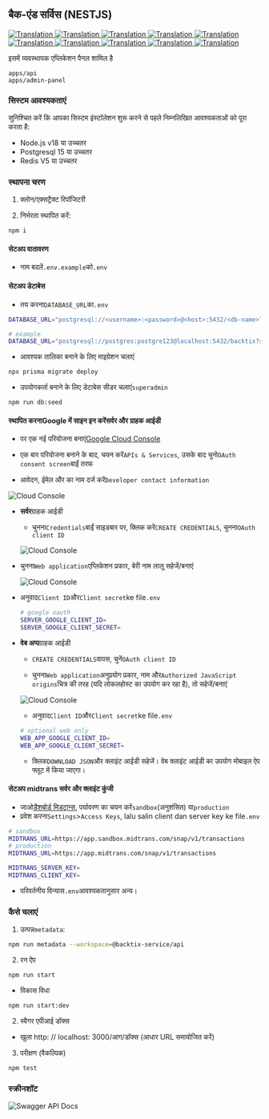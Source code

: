 ## बैक-एंड सर्विस (NESTJS)

<a href="./api-service.md">
  <img alt="Translation" src="https://img.shields.io/badge/Bahasa_Indonesia-blue?style=for-the-badge&logo=googletranslate&logoColor=blue&labelColor=white">
</a>
<a href="./api-service.en.md">
  <img alt="Translation" src="https://img.shields.io/badge/English-blue?style=for-the-badge&logo=googletranslate&logoColor=blue&labelColor=white">
</a>
<a href="./api-service.zh-CN.md">
  <img alt="Translation" src="https://img.shields.io/badge/简体中文-blue?style=for-the-badge&logo=googletranslate&logoColor=blue&labelColor=white">
</a>
<a href="./api-service.ja.md">
  <img alt="Translation" src="https://img.shields.io/badge/日本語-blue?style=for-the-badge&logo=googletranslate&logoColor=blue&labelColor=white">
</a>
<a href="./api-service.ar.md">
  <img alt="Translation" src="https://img.shields.io/badge/Arabic_عربي-blue?style=for-the-badge&logo=googletranslate&logoColor=blue&labelColor=white">
</a>
<a href="./api-service.pt.md">
  <img alt="Translation" src="https://img.shields.io/badge/Português-blue?style=for-the-badge&logo=googletranslate&logoColor=blue&labelColor=white">
</a>
<a href="./api-service.es.md">
  <img alt="Translation" src="https://img.shields.io/badge/Español-blue?style=for-the-badge&logo=googletranslate&logoColor=blue&labelColor=white">
</a>
<a href="./api-service.fr.md">
  <img alt="Translation" src="https://img.shields.io/badge/Français-blue?style=for-the-badge&logo=googletranslate&logoColor=blue&labelColor=white">
</a>
<a href="./api-service.vi.md">
  <img alt="Translation" src="https://img.shields.io/badge/Tiếng_Việt-blue?style=for-the-badge&logo=googletranslate&logoColor=blue&labelColor=white">
</a>
<a href="./api-service.hi.md">
  <img alt="Translation" src="https://img.shields.io/badge/Hindi_हिंदी-blue?style=for-the-badge&logo=googletranslate&logoColor=blue&labelColor=white">
</a>

इसमें व्यवस्थापक एप्लिकेशन पैनल शामिल है

    apps/api
    apps/admin-panel

### सिस्टम आवश्यकताएं

सुनिश्चित करें कि आपका सिस्टम इंस्टॉलेशन शुरू करने से पहले निम्नलिखित आवश्यकताओं को पूरा करता है:

-   Node.js v18 या उच्चतर
-   Postgresql 15 या उच्चतर
-   Redis V5 या उच्चतर

### स्थापना चरण

1.  क्लोन/एक्सट्रैक्ट रिपॉजिटरी

2.  निर्भरता स्थापित करें:

```bash
npm i
```

#### सेटअप वातावरण

-   नाम बदलें`.env.example`को`.env`

#### सेटअप डेटाबेस

-   तय करना`DATABASE_URL`का`.env`

```sh
DATABASE_URL="postgresql://<username>:<password>@<host>:5432/<db-name>?schema=public"

# example
DATABASE_URL="postgresql://postgres:postgre123@localhost:5432/backtix?schema=public"
```

-   आवश्यक तालिका बनाने के लिए माइग्रेशन चलाएं

```bash
npx prisma migrate deploy
```

-   उपयोगकर्ता बनाने के लिए डेटाबेस सीडर चलाएं`superadmin`

```bash
npm run db:seed
```

#### स्थापित करना**Google में साइन इन करें**सर्वर और ग्राहक आईडी

-   पर एक नई परियोजना बनाएं[Google Cloud Console](https://console.cloud.google.com/projectcreate)

-   एक बार परियोजना बनाने के बाद, चयन करें`APIs & Services`, उसके बाद चुनो`OAuth consent screen`बाईं तरफ

-   आवेदन, ईमेल और का नाम दर्ज करें`Developer contact information`

![Cloud Console](/assets/Screenshot_1.png)

-   **सर्वर**ग्राहक आईडी

    -   चुनना`Credentials`बाईं साइडबार पर, क्लिक करें`CREATE CREDENTIALS`, चुनना`OAuth client ID`

    ![Cloud Console](/assets/Screenshot_2.png)


-   चुनना`Web application`एप्लिकेशन प्रकार, बेरी नाम लालू सहेजें/बनाएं

    ![Cloud Console](/assets/Screenshot_3.png)

-   अनुवाद`Client ID`और`Client secret`ke file`.env`

    ```sh
    # google oauth
    SERVER_GOOGLE_CLIENT_ID=
    SERVER_GOOGLE_CLIENT_SECRET=
    ```

-   **वेब अप्प**ग्राहक आईडी

    -   `CREATE CREDENTIALS`वापस, चुनें`OAuth client ID`

    -   चुनना`Web application`अनुप्रयोग प्रकार, नाम और`Authorized JavaScript origins`चित्र की तरह (यदि लोकलहोस्ट का उपयोग कर रहा है), तो सहेजें/बनाएं

    ![Cloud Console](/assets/Screenshot_4.png)

    -   अनुवाद`Client ID`और`Client secret`ke file`.env`

    ```sh
    # optional web only
    WEB_APP_GOOGLE_CLIENT_ID=
    WEB_APP_GOOGLE_CLIENT_SECRET=
    ```

    -   क्लिक`DOWNLOAD JSON`और क्लाइंट आईडी सहेजें। वेब क्लाइंट आईडी का उपयोग मोबाइल ऐप फ्लूट में किया जाएगा।

#### सेटअप midtrans सर्वर और क्लाइंट कुंजी

-   जाओ[डैशबोर्ड मिडट्रान्स](https://dashboard.midtrans.com/), पर्यावरण का चयन करें`sandbox`(अनुशंसित) या`production`
-   प्रवेश करना`Settings`>`Access Keys`, lalu salin client dan server key ke file`.env`

```sh
# sandbox
MIDTRANS_URL=https://app.sandbox.midtrans.com/snap/v1/transactions
# production
MIDTRANS_URL=https://app.midtrans.com/snap/v1/transactions

MIDTRANS_SERVER_KEY=
MIDTRANS_CLIENT_KEY=
```

-   परिवर्तनीय विन्यास`.env`आवश्यकतानुसार अन्य।

### कैसे चलाएं

1.  उत्पन्न`metadata`:

```bash
npm run metadata --workspace=@backtix-service/api
```

2.  रन ऐप

```bash
npm run start
```

-   विकास विधा

```bash
npm run start:dev
```

2.  स्वैगर एपीआई डॉक्स

-   खुला http&#x3A; // localhost: 3000/आग/डॉक्स (आधार URL समायोजित करें)

3.  परीक्षण (वैकल्पिक)

```bash
npm test
```

### स्क्रीनशॉट

![Swagger API Docs](/assets/swagger.png)
